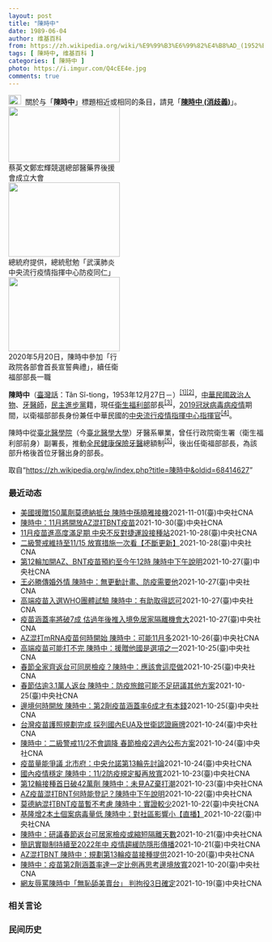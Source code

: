 ```yaml
---
layout: post
title: "陳時中"
date: 1989-06-04
author: 维基百科
from: https://zh.wikipedia.org/wiki/%E9%99%B3%E6%99%82%E4%B8%AD_(1952%E5%B9%B4)
tags: [ 陳時中, 维基百科 ]
categories: [ 陳時中 ]
photo: https://i.imgur.com/Q4cEE4e.jpg
comments: true
---
```

<div class="mw-parser-output"><div id="noteTA-54dafe5e" class="noteTA"><div class="noteTA-group"><div data-noteta-group-source="module" data-noteta-group="Medicine"></div></div></div>
<div role="note" class="hatnote navigation-not-searchable"><a href="/wiki/Wikipedia:%E6%B6%88%E6%AD%A7%E4%B9%89" title="Wikipedia:消歧义"><img alt="Disambig gray.svg" src="//upload.wikimedia.org/wikipedia/commons/thumb/5/5f/Disambig_gray.svg/25px-Disambig_gray.svg.png" decoding="async" width="25" height="19" srcset="//upload.wikimedia.org/wikipedia/commons/thumb/5/5f/Disambig_gray.svg/38px-Disambig_gray.svg.png 1.5x, //upload.wikimedia.org/wikipedia/commons/thumb/5/5f/Disambig_gray.svg/50px-Disambig_gray.svg.png 2x" data-file-width="220" data-file-height="168"></a><style data-mw-deduplicate="TemplateStyles:r67269465">.mw-parser-output .ifmobile>.mobile:nth-child(2n){display:none}</style><span class="ifmobile"><span class="nomobile">&nbsp;&nbsp;</span><span class="mobile"></span></span>關於与「<b>陳時中</b>」標題相近或相同的条目，請見「<b><a href="/wiki/%E9%99%B3%E6%99%82%E4%B8%AD_(%E6%B6%88%E6%AD%A7%E7%BE%A9)" class="mw-disambig" title="陳時中 (消歧義)">陳時中 (消歧義)</a></b>」。</div>

<div class="thumb tright"><div class="thumbinner" style="width:222px;"><a href="/wiki/File:%E9%84%AD%E5%AE%8F%E8%BC%9D%E8%88%87%E9%86%AB%E6%94%BF%E4%BA%BA%E5%A3%AB%E5%90%88%E7%85%A7.jpg" class="image"><img alt="" src="//upload.wikimedia.org/wikipedia/commons/thumb/e/e0/%E9%84%AD%E5%AE%8F%E8%BC%9D%E8%88%87%E9%86%AB%E6%94%BF%E4%BA%BA%E5%A3%AB%E5%90%88%E7%85%A7.jpg/220px-%E9%84%AD%E5%AE%8F%E8%BC%9D%E8%88%87%E9%86%AB%E6%94%BF%E4%BA%BA%E5%A3%AB%E5%90%88%E7%85%A7.jpg" decoding="async" width="220" height="110" class="thumbimage" srcset="//upload.wikimedia.org/wikipedia/commons/thumb/e/e0/%E9%84%AD%E5%AE%8F%E8%BC%9D%E8%88%87%E9%86%AB%E6%94%BF%E4%BA%BA%E5%A3%AB%E5%90%88%E7%85%A7.jpg/330px-%E9%84%AD%E5%AE%8F%E8%BC%9D%E8%88%87%E9%86%AB%E6%94%BF%E4%BA%BA%E5%A3%AB%E5%90%88%E7%85%A7.jpg 1.5x, //upload.wikimedia.org/wikipedia/commons/thumb/e/e0/%E9%84%AD%E5%AE%8F%E8%BC%9D%E8%88%87%E9%86%AB%E6%94%BF%E4%BA%BA%E5%A3%AB%E5%90%88%E7%85%A7.jpg/440px-%E9%84%AD%E5%AE%8F%E8%BC%9D%E8%88%87%E9%86%AB%E6%94%BF%E4%BA%BA%E5%A3%AB%E5%90%88%E7%85%A7.jpg 2x" data-file-width="4160" data-file-height="2080"></a>  <div class="thumbcaption"><div class="magnify"><a href="/wiki/File:%E9%84%AD%E5%AE%8F%E8%BC%9D%E8%88%87%E9%86%AB%E6%94%BF%E4%BA%BA%E5%A3%AB%E5%90%88%E7%85%A7.jpg" class="internal" title="放大"></a></div>蔡英文鄭宏輝競選總部醫藥界後援會成立大會</div></div></div>
<div class="thumb tright"><div class="thumbinner" style="width:222px;"><a href="/wiki/File:02.07_%E7%B8%BD%E7%B5%B1%E6%85%B0%E5%8B%89%E3%80%8C%E5%9A%B4%E9%87%8D%E7%89%B9%E6%AE%8A%E5%82%B3%E6%9F%93%E6%80%A7%E8%82%BA%E7%82%8E%E4%B8%AD%E5%A4%AE%E6%B5%81%E8%A1%8C%E7%96%AB%E6%83%85%E6%8C%87%E6%8F%AE%E4%B8%AD%E5%BF%83%E9%98%B2%E7%96%AB%E5%90%8C%E4%BB%81%E3%80%8D_(49500116692).jpg" class="image"><img alt="" src="//upload.wikimedia.org/wikipedia/commons/thumb/9/95/02.07_%E7%B8%BD%E7%B5%B1%E6%85%B0%E5%8B%89%E3%80%8C%E5%9A%B4%E9%87%8D%E7%89%B9%E6%AE%8A%E5%82%B3%E6%9F%93%E6%80%A7%E8%82%BA%E7%82%8E%E4%B8%AD%E5%A4%AE%E6%B5%81%E8%A1%8C%E7%96%AB%E6%83%85%E6%8C%87%E6%8F%AE%E4%B8%AD%E5%BF%83%E9%98%B2%E7%96%AB%E5%90%8C%E4%BB%81%E3%80%8D_%2849500116692%29.jpg/220px-02.07_%E7%B8%BD%E7%B5%B1%E6%85%B0%E5%8B%89%E3%80%8C%E5%9A%B4%E9%87%8D%E7%89%B9%E6%AE%8A%E5%82%B3%E6%9F%93%E6%80%A7%E8%82%BA%E7%82%8E%E4%B8%AD%E5%A4%AE%E6%B5%81%E8%A1%8C%E7%96%AB%E6%83%85%E6%8C%87%E6%8F%AE%E4%B8%AD%E5%BF%83%E9%98%B2%E7%96%AB%E5%90%8C%E4%BB%81%E3%80%8D_%2849500116692%29.jpg" decoding="async" width="220" height="147" class="thumbimage" srcset="//upload.wikimedia.org/wikipedia/commons/thumb/9/95/02.07_%E7%B8%BD%E7%B5%B1%E6%85%B0%E5%8B%89%E3%80%8C%E5%9A%B4%E9%87%8D%E7%89%B9%E6%AE%8A%E5%82%B3%E6%9F%93%E6%80%A7%E8%82%BA%E7%82%8E%E4%B8%AD%E5%A4%AE%E6%B5%81%E8%A1%8C%E7%96%AB%E6%83%85%E6%8C%87%E6%8F%AE%E4%B8%AD%E5%BF%83%E9%98%B2%E7%96%AB%E5%90%8C%E4%BB%81%E3%80%8D_%2849500116692%29.jpg/330px-02.07_%E7%B8%BD%E7%B5%B1%E6%85%B0%E5%8B%89%E3%80%8C%E5%9A%B4%E9%87%8D%E7%89%B9%E6%AE%8A%E5%82%B3%E6%9F%93%E6%80%A7%E8%82%BA%E7%82%8E%E4%B8%AD%E5%A4%AE%E6%B5%81%E8%A1%8C%E7%96%AB%E6%83%85%E6%8C%87%E6%8F%AE%E4%B8%AD%E5%BF%83%E9%98%B2%E7%96%AB%E5%90%8C%E4%BB%81%E3%80%8D_%2849500116692%29.jpg 1.5x, //upload.wikimedia.org/wikipedia/commons/thumb/9/95/02.07_%E7%B8%BD%E7%B5%B1%E6%85%B0%E5%8B%89%E3%80%8C%E5%9A%B4%E9%87%8D%E7%89%B9%E6%AE%8A%E5%82%B3%E6%9F%93%E6%80%A7%E8%82%BA%E7%82%8E%E4%B8%AD%E5%A4%AE%E6%B5%81%E8%A1%8C%E7%96%AB%E6%83%85%E6%8C%87%E6%8F%AE%E4%B8%AD%E5%BF%83%E9%98%B2%E7%96%AB%E5%90%8C%E4%BB%81%E3%80%8D_%2849500116692%29.jpg/440px-02.07_%E7%B8%BD%E7%B5%B1%E6%85%B0%E5%8B%89%E3%80%8C%E5%9A%B4%E9%87%8D%E7%89%B9%E6%AE%8A%E5%82%B3%E6%9F%93%E6%80%A7%E8%82%BA%E7%82%8E%E4%B8%AD%E5%A4%AE%E6%B5%81%E8%A1%8C%E7%96%AB%E6%83%85%E6%8C%87%E6%8F%AE%E4%B8%AD%E5%BF%83%E9%98%B2%E7%96%AB%E5%90%8C%E4%BB%81%E3%80%8D_%2849500116692%29.jpg 2x" data-file-width="2048" data-file-height="1365"></a>  <div class="thumbcaption"><div class="magnify"><a href="/wiki/File:02.07_%E7%B8%BD%E7%B5%B1%E6%85%B0%E5%8B%89%E3%80%8C%E5%9A%B4%E9%87%8D%E7%89%B9%E6%AE%8A%E5%82%B3%E6%9F%93%E6%80%A7%E8%82%BA%E7%82%8E%E4%B8%AD%E5%A4%AE%E6%B5%81%E8%A1%8C%E7%96%AB%E6%83%85%E6%8C%87%E6%8F%AE%E4%B8%AD%E5%BF%83%E9%98%B2%E7%96%AB%E5%90%8C%E4%BB%81%E3%80%8D_(49500116692).jpg" class="internal" title="放大"></a></div>總統府提供，總統慰勉「武漢肺炎中央流行疫情指揮中心防疫同仁」</div></div></div>
<div class="thumb tright"><div class="thumbinner" style="width:222px;"><a href="/wiki/File:05.20_%E7%B8%BD%E7%B5%B1%E4%B8%BB%E6%8C%81%E3%80%8C%E8%A1%8C%E6%94%BF%E9%99%A2%E5%89%AF%E9%99%A2%E9%95%B7%E6%9A%A8%E5%90%84%E9%83%A8%E6%9C%83%E9%A6%96%E9%95%B7%E5%AE%A3%E8%AA%93%E5%85%B8%E7%A6%AE%E3%80%8D-%E9%99%B3%E6%99%82%E4%B8%AD.jpg" class="image"><img alt="" src="//upload.wikimedia.org/wikipedia/commons/thumb/a/aa/05.20_%E7%B8%BD%E7%B5%B1%E4%B8%BB%E6%8C%81%E3%80%8C%E8%A1%8C%E6%94%BF%E9%99%A2%E5%89%AF%E9%99%A2%E9%95%B7%E6%9A%A8%E5%90%84%E9%83%A8%E6%9C%83%E9%A6%96%E9%95%B7%E5%AE%A3%E8%AA%93%E5%85%B8%E7%A6%AE%E3%80%8D-%E9%99%B3%E6%99%82%E4%B8%AD.jpg/220px-05.20_%E7%B8%BD%E7%B5%B1%E4%B8%BB%E6%8C%81%E3%80%8C%E8%A1%8C%E6%94%BF%E9%99%A2%E5%89%AF%E9%99%A2%E9%95%B7%E6%9A%A8%E5%90%84%E9%83%A8%E6%9C%83%E9%A6%96%E9%95%B7%E5%AE%A3%E8%AA%93%E5%85%B8%E7%A6%AE%E3%80%8D-%E9%99%B3%E6%99%82%E4%B8%AD.jpg" decoding="async" width="220" height="147" class="thumbimage" srcset="//upload.wikimedia.org/wikipedia/commons/thumb/a/aa/05.20_%E7%B8%BD%E7%B5%B1%E4%B8%BB%E6%8C%81%E3%80%8C%E8%A1%8C%E6%94%BF%E9%99%A2%E5%89%AF%E9%99%A2%E9%95%B7%E6%9A%A8%E5%90%84%E9%83%A8%E6%9C%83%E9%A6%96%E9%95%B7%E5%AE%A3%E8%AA%93%E5%85%B8%E7%A6%AE%E3%80%8D-%E9%99%B3%E6%99%82%E4%B8%AD.jpg/330px-05.20_%E7%B8%BD%E7%B5%B1%E4%B8%BB%E6%8C%81%E3%80%8C%E8%A1%8C%E6%94%BF%E9%99%A2%E5%89%AF%E9%99%A2%E9%95%B7%E6%9A%A8%E5%90%84%E9%83%A8%E6%9C%83%E9%A6%96%E9%95%B7%E5%AE%A3%E8%AA%93%E5%85%B8%E7%A6%AE%E3%80%8D-%E9%99%B3%E6%99%82%E4%B8%AD.jpg 1.5x, //upload.wikimedia.org/wikipedia/commons/thumb/a/aa/05.20_%E7%B8%BD%E7%B5%B1%E4%B8%BB%E6%8C%81%E3%80%8C%E8%A1%8C%E6%94%BF%E9%99%A2%E5%89%AF%E9%99%A2%E9%95%B7%E6%9A%A8%E5%90%84%E9%83%A8%E6%9C%83%E9%A6%96%E9%95%B7%E5%AE%A3%E8%AA%93%E5%85%B8%E7%A6%AE%E3%80%8D-%E9%99%B3%E6%99%82%E4%B8%AD.jpg/440px-05.20_%E7%B8%BD%E7%B5%B1%E4%B8%BB%E6%8C%81%E3%80%8C%E8%A1%8C%E6%94%BF%E9%99%A2%E5%89%AF%E9%99%A2%E9%95%B7%E6%9A%A8%E5%90%84%E9%83%A8%E6%9C%83%E9%A6%96%E9%95%B7%E5%AE%A3%E8%AA%93%E5%85%B8%E7%A6%AE%E3%80%8D-%E9%99%B3%E6%99%82%E4%B8%AD.jpg 2x" data-file-width="2508" data-file-height="1672"></a>  <div class="thumbcaption"><div class="magnify"><a href="/wiki/File:05.20_%E7%B8%BD%E7%B5%B1%E4%B8%BB%E6%8C%81%E3%80%8C%E8%A1%8C%E6%94%BF%E9%99%A2%E5%89%AF%E9%99%A2%E9%95%B7%E6%9A%A8%E5%90%84%E9%83%A8%E6%9C%83%E9%A6%96%E9%95%B7%E5%AE%A3%E8%AA%93%E5%85%B8%E7%A6%AE%E3%80%8D-%E9%99%B3%E6%99%82%E4%B8%AD.jpg" class="internal" title="放大"></a></div>2020年5月20日，陳時中參加「行政院各部會首長宣誓典禮」，續任衛福部部長一職</div></div></div>
<p><b>陳時中</b>（<a href="/wiki/%E8%87%BA%E7%81%A3%E8%A9%B1" title="臺灣話">臺灣話</a>：<span lang="nan"><style data-mw-deduplicate="TemplateStyles:r58929728">.mw-parser-output .sans-serif{font-family:-apple-system,BlinkMacSystemFont,"Segoe UI",Roboto,Lato,"Helvetica Neue",Helvetica,Arial,sans-serif}</style><span class="sans-serif"><span lang="nan">Tân Sî-tiong</span></span></span>，1953年12月27日<span class="useeditintro" title="Template:BLP editintro">－</span>）<sup id="cite_ref-1" class="reference"><a href="#cite_note-1">[1]</a></sup><sup id="cite_ref-2" class="reference"><a href="#cite_note-2">[2]</a></sup>，<a href="/wiki/%E4%B8%AD%E8%8F%AF%E6%B0%91%E5%9C%8B" title="中華民國">中華民國</a><a href="/wiki/%E6%94%BF%E6%B2%BB%E4%BA%BA%E7%89%A9" title="政治人物">政治人物</a>、<a href="/wiki/%E7%89%99%E9%86%AB%E5%B8%AB" class="mw-redirect" title="牙醫師">牙醫師</a>，<a href="/wiki/%E6%B0%91%E4%B8%BB%E9%80%B2%E6%AD%A5%E9%BB%A8" title="民主進步黨">民主進步黨</a>籍，現任<a href="/wiki/%E4%B8%AD%E8%8F%AF%E6%B0%91%E5%9C%8B%E8%A1%9B%E7%94%9F%E7%A6%8F%E5%88%A9%E9%83%A8" title="中華民國衛生福利部">衛生福利部</a>部長<sup id="cite_ref-3" class="reference"><a href="#cite_note-3">[3]</a></sup>，<a href="/wiki/2019%E5%86%A0%E7%8B%80%E7%97%85%E6%AF%92%E7%97%85%E8%87%BA%E7%81%A3%E7%96%AB%E6%83%85" title="2019冠狀病毒病臺灣疫情">2019冠狀病毒病疫情</a>期間，以衛福部部長身份兼任中華民國的<a href="/wiki/%E5%9C%8B%E5%AE%B6%E8%A1%9B%E7%94%9F%E6%8C%87%E6%8F%AE%E4%B8%AD%E5%BF%83%E4%B8%AD%E5%A4%AE%E6%B5%81%E8%A1%8C%E7%96%AB%E6%83%85%E6%8C%87%E6%8F%AE%E4%B8%AD%E5%BF%83" title="國家衛生指揮中心中央流行疫情指揮中心">中央流行疫情指揮中心</a><a href="/wiki/%E6%8C%87%E6%8F%AE%E5%AE%98" title="指揮官">指揮官</a><sup id="cite_ref-4" class="reference"><a href="#cite_note-4">[4]</a></sup>。
</p><p>陳時中從<a href="/wiki/%E8%87%BA%E5%8C%97%E9%86%AB%E5%AD%B8%E9%99%A2" class="mw-redirect" title="臺北醫學院">臺北醫學院</a>（今<a href="/wiki/%E8%87%BA%E5%8C%97%E9%86%AB%E5%AD%B8%E5%A4%A7%E5%AD%B8" title="臺北醫學大學">臺北醫學大學</a>）牙醫系畢業，曾任行政院衛生署（衛生福利部前身）副署長，推動<a href="/wiki/%E5%85%A8%E6%B0%91%E5%81%A5%E5%BA%B7%E4%BF%9D%E9%9A%AA" title="全民健康保險">全民健康保險</a><a href="/wiki/%E7%89%99%E9%86%AB" title="牙醫">牙醫</a>總額制<sup id="cite_ref-5" class="reference"><a href="#cite_note-5">[5]</a></sup>，後出任衛福部部長，為該部升格後首位牙醫出身的部長。
</p>
</div><noscript><img src="//zh.wikipedia.org/wiki/Special:CentralAutoLogin/start?type=1x1" alt="" title="" width="1" height="1" style="border: none; position: absolute;"></noscript>
<div class="printfooter">取自“<a dir="ltr" href="https://zh.wikipedia.org/w/index.php?title=陳時中&amp;oldid=68414627">https://zh.wikipedia.org/w/index.php?title=陳時中&amp;oldid=68414627</a>”</div><div id="recent-news"><h3>最近动态</h3><ul><li><a href="https://nodebe4.github.io/waimei/2021-11-01/%E7%BE%8E%E5%9C%8B%E6%8F%B4%E8%B4%88150%E8%90%AC%E5%8A%91%E8%8E%AB%E5%BE%B7%E7%B4%8D%E6%8A%B5%E5%8F%B0-%E9%99%B3%E6%99%82%E4%B8%AD%E5%AD%AB%E6%9B%89%E9%9B%85%E6%8E%A5%E6%A9%9F" title="美國援贈150萬劑莫德納抵台 陳時中孫曉雅接機—— 美國政府宣布再捐贈150萬劑莫德納（Moderna）疫苗給台灣，美國在台協會（AIT）處長孫曉雅（Sandra Oudkirk）與中央流行疫情...">美國援贈150萬劑莫德納抵台 陳時中孫曉雅接機</a><time>2021-11-01</time><a class="tag">(臺)中央社CNA</a></li>
<li><a href="https://nodebe4.github.io/waimei/2021-10-30/%E9%99%B3%E6%99%82%E4%B8%AD-11%E6%9C%88%E5%B0%87%E9%96%8B%E6%94%BEAZ%E6%B7%B7%E6%89%93BNT%E7%96%AB%E8%8B%97" title="陳時中：11月將開放AZ混打BNT疫苗—— 指揮官陳時中表示，預計11月將開放AZ混打BNT疫苗。（中央社檔案照片） （中央社記者張茗喧、江慧珺台北30日電）疫情指揮中心最新統計，國內昨天接種4...">陳時中：11月將開放AZ混打BNT疫苗</a><time>2021-10-30</time><a class="tag">(臺)中央社CNA</a></li>
<li><a href="https://nodebe4.github.io/waimei/2021-10-28/11%E6%9C%88%E7%96%AB%E8%8B%97%E9%80%B2%E9%AB%98%E5%BA%A6%E6%BB%BF%E8%B6%B3%E6%9C%9F-%E4%B8%AD%E5%A4%AE%E4%B8%8D%E5%8F%8D%E5%B0%8D%E6%8D%B7%E9%81%8B%E8%A8%AD%E6%8E%A5%E7%A8%AE%E7%AB%99" title="11月疫苗進高度滿足期 中央不反對捷運設接種站—— （中央社記者陳婕翎、江慧珺台北28日電）國內COVID-19疫苗到貨穩定，指揮中心指揮官陳時中今天說，預估11月起台灣進入疫苗高度滿足期，可滿...">11月疫苗進高度滿足期  中央不反對捷運設接種站</a><time>2021-10-28</time><a class="tag">(臺)中央社CNA</a></li>
<li><a href="https://nodebe4.github.io/waimei/2021-10-28/%E4%BA%8C%E7%B4%9A%E8%AD%A6%E6%88%92%E7%B6%AD%E6%8C%81%E8%87%B311-15-%E6%94%BE%E5%AF%AC%E6%8E%AA%E6%96%BD%E4%B8%80%E6%AC%A1%E7%9C%8B-%E4%B8%8D%E6%96%B7%E6%9B%B4%E6%96%B0" title="二級警戒維持至11/15 放寬措施一次看【不斷更新】—— 中央流行疫情指揮中心指揮官陳時中28日宣布，二級警戒維持至11月15日。（指揮中心提供） （中央社網站28日電）國內疫情趨緩，中央流行疫...">二級警戒維持至11/15 放寬措施一次看【不斷更新】</a><time>2021-10-28</time><a class="tag">(臺)中央社CNA</a></li>
<li><a href="https://nodebe4.github.io/waimei/2021-10-27/%E7%AC%AC12%E8%BC%AA%E5%8A%A0%E9%96%8BAZ-BNT%E7%96%AB%E8%8B%97%E9%A0%90%E7%B4%84%E8%87%B3%E4%BB%8A%E5%8D%8812%E6%99%82-%E9%99%B3%E6%99%82%E4%B8%AD%E4%B8%8B%E5%8D%88%E8%AA%AA%E6%98%8E" title="第12輪加開AZ、BNT疫苗預約至今午12時 陳時中下午說明—— 第12輪第2階段COVID-19疫苗預約27日再加開AZ疫苗第2劑與BNT疫苗第1劑的接種對象。圖為台北花博爭艷館大型接種站疫苗...">第12輪加開AZ、BNT疫苗預約至今午12時 陳時中下午說明</a><time>2021-10-27</time><a class="tag">(臺)中央社CNA</a></li>
<li><a href="https://nodebe4.github.io/waimei/2021-10-27/%E7%8E%8B%E5%BF%85%E5%8B%9D%E5%82%B3%E5%A9%9A%E5%A4%96%E6%83%85-%E9%99%B3%E6%99%82%E4%B8%AD-%E7%84%A1%E6%9B%B4%E5%8B%95%E8%A8%88%E7%95%AB-%E9%98%B2%E7%96%AB%E9%9C%80%E8%A6%81%E4%BB%96" title="王必勝傳婚外情 陳時中：無更動計畫、防疫需要他—— 中央流行疫情指揮中心醫療應變組副組長王必勝（圖）遭傳疑有婚外情，指揮官陳時中說，王必勝在公領域表現好，無論是指揮中心或醫福會都需要他。（中央社...">王必勝傳婚外情 陳時中：無更動計畫、防疫需要他</a><time>2021-10-27</time><a class="tag">(臺)中央社CNA</a></li>
<li><a href="https://nodebe4.github.io/waimei/2021-10-27/%E9%AB%98%E7%AB%AF%E7%96%AB%E8%8B%97%E5%85%A5%E9%81%B8WHO%E5%9C%98%E9%AB%94%E8%A9%A6%E9%A9%97-%E9%99%B3%E6%99%82%E4%B8%AD-%E6%9C%89%E5%8A%A9%E5%8F%96%E5%BE%97%E8%AA%8D%E5%8F%AF" title="高端疫苗入選WHO團體試驗 陳時中：有助取得認可—— 高端疫苗獲得WHO納入「團體試驗疫苗」計畫的2支疫苗之一。（中央社檔案照片） （中央社記者陳婕翎、江慧珺台北27日電）高端疫苗獲得世界衛生組...">高端疫苗入選WHO團體試驗 陳時中：有助取得認可</a><time>2021-10-27</time><a class="tag">(臺)中央社CNA</a></li>
<li><a href="https://nodebe4.github.io/waimei/2021-10-27/%E7%96%AB%E8%8B%97%E6%B6%B5%E8%93%8B%E7%8E%87%E5%B0%87%E7%A0%B47%E6%88%90-%E4%BC%B0%E9%81%8E%E5%B9%B4%E5%BE%8C%E6%8E%A8%E5%85%A5%E5%A2%83%E5%85%8D%E5%B1%85%E5%AE%B6%E9%9A%94%E9%9B%A2%E6%A9%9F%E6%9C%83%E5%A4%A7" title="疫苗涵蓋率將破7成 估過年後推入境免居家隔離機會大—— 指揮官陳時中推估，最快28日達成國內COVID-19疫苗接種人口7成涵蓋率目標，預估過年後推綠色通行證、入境者免居家隔離機會愈來愈大。（中...">疫苗涵蓋率將破7成 估過年後推入境免居家隔離機會大</a><time>2021-10-27</time><a class="tag">(臺)中央社CNA</a></li>
<li><a href="https://nodebe4.github.io/waimei/2021-10-26/AZ%E6%B7%B7%E6%89%93mRNA%E7%96%AB%E8%8B%97%E4%BD%95%E6%99%82%E9%96%8B%E5%A7%8B-%E9%99%B3%E6%99%82%E4%B8%AD-%E5%8F%AF%E8%83%BD11%E6%9C%88%E5%A4%9A" title="AZ混打mRNA疫苗何時開始 陳時中：可能11月多—— 衛福部長陳時中表示，AZ混打mRNA疫苗11月多可能可以開始，其他的混打要更晚。（中央社檔案照片） （中央社記者王揚宇台北26日電）民進黨...">AZ混打mRNA疫苗何時開始  陳時中：可能11月多</a><time>2021-10-26</time><a class="tag">(臺)中央社CNA</a></li>
<li><a href="https://nodebe4.github.io/waimei/2021-10-25/%E9%AB%98%E7%AB%AF%E7%96%AB%E8%8B%97%E5%8F%AF%E8%83%BD%E6%89%93%E4%B8%8D%E5%AE%8C-%E9%99%B3%E6%99%82%E4%B8%AD-%E6%8F%B4%E8%B4%88%E4%BB%96%E5%9C%8B%E6%98%AF%E9%81%B8%E9%A0%85%E4%B9%8B%E4%B8%80" title="高端疫苗可能打不完 陳時中：援贈他國是選項之一—— 衛生福利部長陳時中25日坦言，國內數百萬劑高端疫苗可能打不完。（中央社檔案照片） （中央社記者張茗喧台北25日電）隨疫苗接種高峰已過，衛生福利...">高端疫苗可能打不完 陳時中：援贈他國是選項之一</a><time>2021-10-25</time><a class="tag">(臺)中央社CNA</a></li>
<li><a href="https://nodebe4.github.io/waimei/2021-10-25/%E6%98%A5%E7%AF%80%E5%85%A8%E5%AE%B6%E9%BD%8A%E8%BF%94%E5%8F%B0%E5%8F%AF%E5%90%8C%E6%88%BF%E6%AA%A2%E7%96%AB-%E9%99%B3%E6%99%82%E4%B8%AD-%E6%87%89%E8%A9%B2%E6%9C%83%E9%80%99%E9%BA%BC%E5%81%9A" title="春節全家齊返台可同房檢疫？陳時中：應該會這麼做—— 因應春節返台潮，居家檢疫研議鬆綁，疫情指揮中心考慮允許全家人共同返台可同房檢疫。（中央社檔案照片） （中央社記者張茗喧台北25日電）因應春節返...">春節全家齊返台可同房檢疫？陳時中：應該會這麼做</a><time>2021-10-25</time><a class="tag">(臺)中央社CNA</a></li>
<li><a href="https://nodebe4.github.io/waimei/2021-10-25/%E6%98%A5%E7%AF%80%E4%BC%B0%E9%80%BE3.1%E8%90%AC%E4%BA%BA%E8%BF%94%E5%8F%B0-%E9%99%B3%E6%99%82%E4%B8%AD-%E9%98%B2%E7%96%AB%E6%97%85%E9%A4%A8%E5%8F%AF%E8%83%BD%E4%B8%8D%E8%B6%B3%E7%A0%94%E8%AD%B0%E5%85%B6%E4%BB%96%E6%96%B9%E6%A1%88" title="春節估逾3.1萬人返台 陳時中：防疫旅館可能不足研議其他方案—— 衛福部長陳時中25日說，明年春節返台人數恐超過3.1萬人，但盤點防疫旅館僅剩1000多間房，恐不足以因應，正研議其他檢疫方案。（...">春節估逾3.1萬人返台 陳時中：防疫旅館可能不足研議其他方案</a><time>2021-10-25</time><a class="tag">(臺)中央社CNA</a></li>
<li><a href="https://nodebe4.github.io/waimei/2021-10-25/%E9%82%8A%E5%A2%83%E4%BD%95%E6%99%82%E9%96%8B%E6%94%BE-%E9%99%B3%E6%99%82%E4%B8%AD-%E7%AC%AC2%E5%8A%91%E7%96%AB%E8%8B%97%E6%B6%B5%E8%93%8B%E7%8E%876%E6%88%90%E6%89%8D%E6%9C%89%E6%9C%AC%E9%8C%A2" title="邊境何時開放 陳時中：第2劑疫苗涵蓋率6成才有本錢—— 衛福部長陳時中25日表示，第1劑疫苗涵蓋率達7成、第2劑達6成，才有可能逐步開放邊境；截至10月22日台灣第1劑疫苗涵蓋率為66.39%，...">邊境何時開放 陳時中：第2劑疫苗涵蓋率6成才有本錢</a><time>2021-10-25</time><a class="tag">(臺)中央社CNA</a></li>
<li><a href="https://nodebe4.github.io/waimei/2021-10-24/%E5%8F%B0%E7%81%A3%E7%96%AB%E8%8B%97%E8%AD%B7%E7%85%A7%E8%A6%8F%E5%8A%83%E5%AE%8C%E6%88%90-%E6%8E%A1%E5%88%97%E5%9C%8B%E5%85%A7EUA%E5%8F%8A%E4%B8%96%E8%A1%9B%E8%AA%8D%E8%AD%89%E5%BB%A0%E7%89%8C" title="台灣疫苗護照規劃完成 採列國內EUA及世衛認證廠牌—— 衛福部長陳時中25日表示，台灣的疫苗護照已規劃完成，原則上會列入WHO認證的疫苗，但會例外排除。圖為桃園機場。（中央社檔案照片） （中央社...">台灣疫苗護照規劃完成 採列國內EUA及世衛認證廠牌</a><time>2021-10-24</time><a class="tag">(臺)中央社CNA</a></li>
<li><a href="https://nodebe4.github.io/waimei/2021-10-24/%E9%99%B3%E6%99%82%E4%B8%AD-%E4%BA%8C%E7%B4%9A%E8%AD%A6%E6%88%9211-2%E4%B8%8D%E6%9C%83%E8%AA%BF%E9%99%8D-%E6%98%A5%E7%AF%80%E6%AA%A2%E7%96%AB2%E9%80%B1%E5%85%A7%E5%85%AC%E5%B8%83%E6%96%B9%E6%A1%88" title="陳時中：二級警戒11/2不會調降 春節檢疫2週內公布方案—— 衛福部長陳時中25日表示，11月2日還不會降級，至於春節期間是否開放居家檢疫還在研議中，預計2週內公布相關規劃。（中央社檔案照片） ...">陳時中：二級警戒11/2不會調降 春節檢疫2週內公布方案</a><time>2021-10-24</time><a class="tag">(臺)中央社CNA</a></li>
<li><a href="https://nodebe4.github.io/waimei/2021-10-24/%E7%96%AB%E8%8B%97%E9%87%8F%E8%83%BD%E7%88%AD%E8%AD%B0-%E5%8C%97%E5%B8%82%E5%BA%9C-%E4%B8%AD%E5%A4%AE%E5%85%81%E8%AB%BE%E7%AC%AC13%E8%BC%AA%E5%85%88%E8%A8%8E%E8%AB%96" title="疫苗量能爭議 北市府：中央允諾第13輪先討論—— 台北市副市長蔡炳坤24日說，台北市醫療量能是足夠的，衛福部長陳時中早上已答應，第13輪開出需求前會先討論。（中央社檔案照片） （中央社記者陳昱婷...">疫苗量能爭議  北市府：中央允諾第13輪先討論</a><time>2021-10-24</time><a class="tag">(臺)中央社CNA</a></li>
<li><a href="https://nodebe4.github.io/waimei/2021-10-23/%E5%9C%8B%E5%85%A7%E7%96%AB%E6%83%85%E7%A9%A9%E5%AE%9A-%E9%99%B3%E6%99%82%E4%B8%AD-11-2%E9%98%B2%E7%96%AB%E8%A6%8F%E5%AE%9A%E6%93%AC%E5%86%8D%E6%94%BE%E5%AF%AC" title="國內疫情穩定 陳時中：11/2防疫規定擬再放寬—— 國內疫情穩定，二級警戒維持至11月1日，疫情指揮中心指揮官陳時中表示，11月2日起預計會再放寬防疫政策。中央社記者張皓安攝 110年10月23...">國內疫情穩定 陳時中：11/2防疫規定擬再放寬</a><time>2021-10-23</time><a class="tag">(臺)中央社CNA</a></li>
<li><a href="https://nodebe4.github.io/waimei/2021-10-23/%E7%AC%AC12%E8%BC%AA%E6%8E%A5%E7%A8%AE%E9%A6%96%E6%97%A5%E7%A0%B442%E8%90%AC%E5%8A%91-%E9%99%B3%E6%99%82%E4%B8%AD-%E6%9C%AA%E8%A6%8BAZ%E6%A3%84%E6%89%93%E6%BD%AE" title="第12輪接種首日破42萬劑 陳時中：未見AZ棄打潮—— 指揮中心指揮官陳時中表示，第12輪COVID-19疫苗開打首日共接種超過42萬劑疫苗，其中AZ疫苗報到率約89.3%，未見棄打潮。圖為五股...">第12輪接種首日破42萬劑 陳時中：未見AZ棄打潮</a><time>2021-10-23</time><a class="tag">(臺)中央社CNA</a></li>
<li><a href="https://nodebe4.github.io/waimei/2021-10-22/AZ%E7%96%AB%E8%8B%97%E6%B7%B7%E6%89%93BNT%E4%BD%95%E6%99%82%E8%83%BD%E7%99%BB%E8%A8%98-%E9%99%B3%E6%99%82%E4%B8%AD%E4%B8%8B%E5%8D%88%E8%AA%AA%E6%98%8E" title="AZ疫苗混打BNT何時能登記？陳時中下午說明—— 中央流行疫情指揮中心最快11月開放AZ疫苗混打BNT疫苗，預計這2天會公布登記政策。（中央社檔案照片） （中央社記者張茗喧台北23日電）中央流行...">AZ疫苗混打BNT何時能登記？陳時中下午說明</a><time>2021-10-22</time><a class="tag">(臺)中央社CNA</a></li>
<li><a href="https://nodebe4.github.io/waimei/2021-10-22/%E8%8E%AB%E5%BE%B7%E7%B4%8D%E6%B7%B7%E6%89%93BNT%E7%96%AB%E8%8B%97%E6%9A%AB%E4%B8%8D%E8%80%83%E6%85%AE-%E9%99%B3%E6%99%82%E4%B8%AD-%E5%AF%A6%E8%AD%89%E8%BC%83%E5%B0%91" title="莫德納混打BNT疫苗暫不考慮 陳時中：實證較少—— 外界關注是否開放莫德納混打BNT疫苗，指揮中心指揮官陳時中22日表示暫無此計畫。（中央社檔案照片） （中央社記者張茗喧、江慧珺台北22日電）A...">莫德納混打BNT疫苗暫不考慮 陳時中：實證較少</a><time>2021-10-22</time><a class="tag">(臺)中央社CNA</a></li>
<li><a href="https://nodebe4.github.io/waimei/2021-10-22/%E5%9F%BA%E9%9A%86%E5%A2%9E2%E6%9C%AC%E5%9C%9F%E5%80%8B%E6%A1%88%E7%97%85%E6%AF%92%E9%87%8F%E4%BD%8E-%E9%99%B3%E6%99%82%E4%B8%AD-%E5%B0%8D%E7%A4%BE%E5%8D%80%E5%BD%B1%E9%9F%BF%E5%B0%8F-%E7%9B%B4%E6%92%AD" title="基隆增2本土個案病毒量低 陳時中：對社區影響小【直播】—— 疫情指揮中心宣布22日國內新增2例COVID-19本土病例，均在基隆市。（中央社檔案照片） （中央社記者張茗喧、江慧珺台北22日電）疫...">基隆增2本土個案病毒量低 陳時中：對社區影響小【直播】</a><time>2021-10-22</time><a class="tag">(臺)中央社CNA</a></li>
<li><a href="https://nodebe4.github.io/waimei/2021-10-21/%E9%99%B3%E6%99%82%E4%B8%AD-%E7%A0%94%E8%AD%B0%E6%98%A5%E7%AF%80%E8%BF%94%E5%8F%B0%E5%8F%AF%E5%B1%85%E5%AE%B6%E6%AA%A2%E7%96%AB%E6%88%96%E7%B8%AE%E7%9F%AD%E9%9A%94%E9%9B%A2%E5%A4%A9%E6%95%B8" title="陳時中：研議春節返台可居家檢疫或縮短隔離天數—— 指揮中心指揮官陳時中21日表示，將初步規劃開放居家檢疫或縮短隔離天數，讓大家明年春節時能安心返台。（中央社檔案照片） （中央社記者江慧珺台北21...">陳時中：研議春節返台可居家檢疫或縮短隔離天數</a><time>2021-10-21</time><a class="tag">(臺)中央社CNA</a></li>
<li><a href="https://nodebe4.github.io/waimei/2021-10-21/%E7%B0%A1%E8%A8%8A%E5%AF%A6%E8%81%AF%E5%88%B6%E6%8C%81%E7%BA%8C%E8%87%B32022%E5%B9%B4%E4%B8%AD-%E7%96%AB%E6%83%85%E8%B6%A8%E7%B7%A9%E9%98%B2%E9%9A%B1%E5%BD%A2%E5%82%B3%E6%92%AD" title="簡訊實聯制持續至2022年中 疫情趨緩防隱形傳播—— 防疫指揮官陳時中21日表示，每次降級或放寬防疫措施，都可能有潛藏在社區的隱形傳播鏈出現，因此即便疫情趨緩，簡訊實聯制仍規劃實施到明年中。（中...">簡訊實聯制持續至2022年中 疫情趨緩防隱形傳播</a><time>2021-10-21</time><a class="tag">(臺)中央社CNA</a></li>
<li><a href="https://nodebe4.github.io/waimei/2021-10-20/AZ%E6%B7%B7%E6%89%93BNT-%E9%99%B3%E6%99%82%E4%B8%AD-%E8%A6%8F%E5%8A%83%E7%AC%AC13%E8%BC%AA%E7%96%AB%E8%8B%97%E6%8E%A5%E7%A8%AE%E6%8F%90%E4%BE%9B" title="AZ混打BNT 陳時中：規劃第13輪疫苗接種提供—— 陳時中21日表示將於第13輪疫苗預約時，提供部分接種第1劑AZ疫苗超過10週者，第2劑混打BNT疫苗。（中央社檔案照片） （中央社記者江慧珺...">AZ混打BNT 陳時中：規劃第13輪疫苗接種提供</a><time>2021-10-20</time><a class="tag">(臺)中央社CNA</a></li>
<li><a href="https://nodebe4.github.io/waimei/2021-10-20/%E9%99%B3%E6%99%82%E4%B8%AD-%E7%96%AB%E8%8B%97%E7%AC%AC2%E5%8A%91%E6%B6%B5%E8%93%8B%E7%8E%87%E9%81%94%E4%B8%80%E5%AE%9A%E6%AF%94%E4%BE%8B%E5%86%8D%E6%80%9D%E8%80%83%E9%82%8A%E5%A2%83%E6%94%BE%E5%AF%AC" title="陳時中：疫苗第2劑涵蓋率達一定比例再思考邊境放寬—— 指揮中心指揮官陳時中21日表示，邊境放寬要等到2劑疫苗涵蓋率達一定比例再思考。圖為北市大型接種站。（中央社檔案照片） （中央社記者江慧珺台北...">陳時中：疫苗第2劑涵蓋率達一定比例再思考邊境放寬</a><time>2021-10-20</time><a class="tag">(臺)中央社CNA</a></li>
<li><a href="https://nodebe4.github.io/waimei/2021-10-19/%E7%B6%B2%E5%8F%8B%E8%BE%B1%E7%BD%B5%E9%99%B3%E6%99%82%E4%B8%AD-%E7%84%A1%E6%81%A5%E8%88%94%E7%BE%8E%E8%B3%A3%E5%8F%B0-%E5%88%A4%E6%8B%98%E5%BD%B93%E6%97%A5%E7%A2%BA%E5%AE%9A" title="網友辱罵陳時中「無恥舔美賣台」 判拘役3日確定—— 賴姓男子在網路貼文指陳時中（圖）「無恥舔美賣台」，判拘役3日確定。（中央社檔案照片） （中央社記者劉世怡台北19日電）賴姓男子涉在網路貼文指「...">網友辱罵陳時中「無恥舔美賣台」 判拘役3日確定</a><time>2021-10-19</time><a class="tag">(臺)中央社CNA</a></li>
</ul></div><div id="open-opinion"><h3>相关言论</h3><ul></ul></div><div id="mjls-record"><h3>民间历史</h3><ul></ul></div>